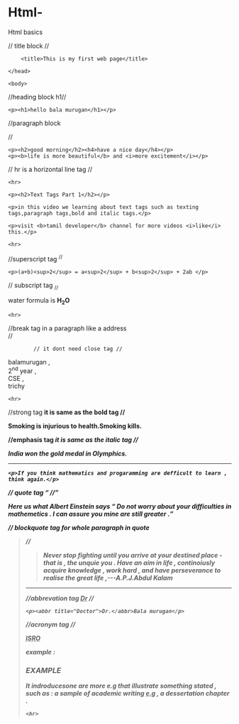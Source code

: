 # Html-
Html basics
<!DOCTYPE html>

<html>
	<head>

// title block //

		<title>This is my first web page</title>

	</head>

	<body>

//heading block h1//

	<p><h1>hello bala murugan</h1></p>
  
//paragraph block <p>//
  
	<p><h2>good morning</h2><h4>have a nice day</h4></p>
	<p><b>life is more beautiful</b> and <i>more excitement</i></p>



// hr is a horizontal line tag //


	<hr>

	<p><h2>Text Tags Part 1</h2></p>

	<p>in this video we learning about text tags such as texting tags,paragraph tags,bold and italic tags.</p>

	<p>visit <b>tamil developer</b> channel for more videos <i>like</i> this.</p>

	<hr>


//superscript tag <sup> //


	<p>(a+b)<sup>2</sup> = a<sup>2</sup> + b<sup>2</sup> + 2ab </p>
	
// subscript tag <sub> //


  <p>water formula is <b>H<sub>2</sub>O</b></p>
	
	<hr>
  
  //break tag in a paragraph like a address  <br> //
  
            // it dont need close tag //

  <p>balamurugan ,<br>
		2<sup>nd</sup> year ,<br>
		CSE ,<br>
		trichy </p>
    
    
	<hr>

	
  //strong tag <strong> it is same as the bold tag //
  
  
  <p>Smoking is injurious to health.Smoking <strong>kills</strong>.</p>
	
  
  //emphasis tag <em> it is same as the italic tag //
  
  
  <p>India won the gold medal in <em>Olymphics</em>.</p>
	
	
  <hr>


	<p>If you think mathematics and progaramming are defficult to learn , think again.</p>
	
  // quote tag <q> //
  
  
  <p>Here us what <em> Albert Einstein </em> says <q> Do not worry about your difficulties in mathemetics . I can assure you mine are still greater .</q></p>
	
  // blockquote tag for whole paragraph in quote <blockquote> //
  
  
  <blockquote>
	
  <p>Never stop fighting until you arrive at your destined place - that is , the unquie you . Have an aim in life , continoiusly acquire knowledge , work hard , and  have perseverance to realise the great life ,---<strong>A.P.J.Abdul Kalam</p>
	
  </blockquote>

	
  <hr>

  //abbrevation tag <abbr title="Doctor">Dr</abbr>  //
  

	<p><abbr title="Doctor">Dr.</abbr>Bala murugan</p>
	
  //acronym tag <acronym>  //
  
  
  <acronym title="Indian Space Research Organisation">ISRO </acronym></p>
	
  example :
  
  
  <p><h3>EXAMPLE</h3></p>
	
  <p>It indroducesone are more e.g that illustrate something stated , such as : a sample of academic writing <abbr title="Example">e.g</abbr> , a dessertation chapter .</p>

	<hr>
	
  </body>

</html>
